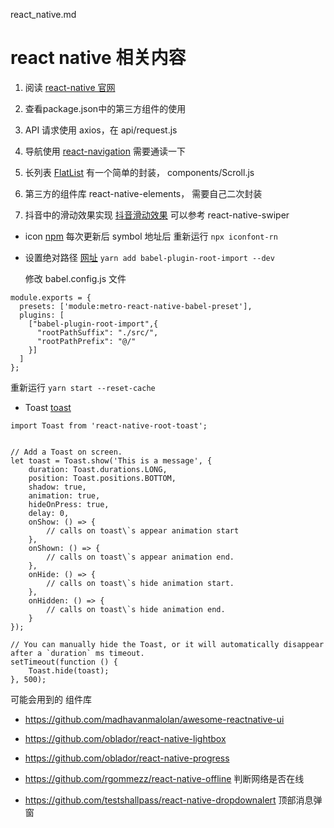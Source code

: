 react_native.md

# react native 相关内容
1. 阅读 [react-native 官网](#https://reactnative.cn/docs/getting-started)

2. 查看package.json中的第三方组件的使用

3. API 请求使用 axios，在 api/request.js

4. 导航使用 [react-navigation](#https://reactnavigation.org/) 需要通读一下

5. 长列表 [FlatList](#https://reactnative.cn/docs/using-a-listview) 有一个简单的封装，
components/Scroll.js

6. 第三方的组件库 react-native-elements， 需要自己二次封装

7. 抖音中的滑动效果实现 [抖音滑动效果](#https://juejin.im/post/5ec8ed8d6fb9a0480067bb1f)
可以参考 react-native-swiper 



- icon
 [npm](https://github.com/iconfont-cli/react-native-iconfont-cli)
 每次更新后 symbol 地址后
 重新运行 
`npx iconfont-rn`

- 设置绝对路径
 [网址](https://blog.csdn.net/xukongjing1/article/details/97629696)
 `yarn add babel-plugin-root-import --dev`

  修改 babel.config.js 文件

```
module.exports = {
  presets: ['module:metro-react-native-babel-preset'],
  plugins: [
    ["babel-plugin-root-import",{
      "rootPathSuffix": "./src/",
      "rootPathPrefix": "@/"
    }]
  ]
};
```

重新运行 `yarn start --reset-cache`

- Toast
[toast](https://github.com/magicismight/react-native-root-toast)

```
import Toast from 'react-native-root-toast';


// Add a Toast on screen.
let toast = Toast.show('This is a message', {
    duration: Toast.durations.LONG,
    position: Toast.positions.BOTTOM,
    shadow: true,
    animation: true,
    hideOnPress: true,
    delay: 0,
    onShow: () => {
        // calls on toast\`s appear animation start
    },
    onShown: () => {
        // calls on toast\`s appear animation end.
    },
    onHide: () => {
        // calls on toast\`s hide animation start.
    },
    onHidden: () => {
        // calls on toast\`s hide animation end.
    }
});

// You can manually hide the Toast, or it will automatically disappear after a `duration` ms timeout.
setTimeout(function () {
    Toast.hide(toast);
}, 500);

```











可能会用到的
组件库
- https://github.com/madhavanmalolan/awesome-reactnative-ui

- https://github.com/oblador/react-native-lightbox
- https://github.com/oblador/react-native-progress
- https://github.com/rgommezz/react-native-offline 判断网络是否在线
- https://github.com/testshallpass/react-native-dropdownalert  顶部消息弹窗











